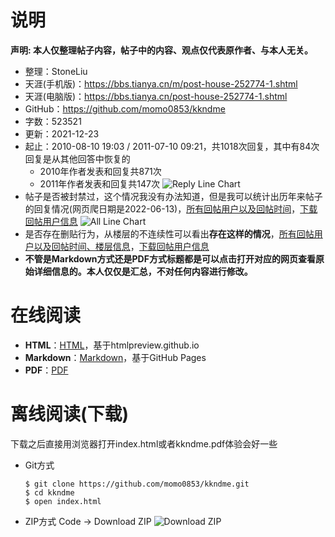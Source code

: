 # 说明

**声明: 本人仅整理帖子内容，帖子中的内容、观点仅代表原作者、与本人无关。**

- 整理：StoneLiu
- 天涯(手机版)：https://bbs.tianya.cn/m/post-house-252774-1.shtml
- 天涯(电脑版)：https://bbs.tianya.cn/post-house-252774-1.shtml
- GitHub：https://github.com/momo0853/kkndme
- 字数：523521
- 更新：2021-12-23
- 起止：2010-08-10 19:03 / 2011-07-10 09:21，共1018次回复，其中有84次回复是从其他回答中恢复的
  - 2010年作者发表和回复共871次
  - 2011年作者发表和回复共147次
  ![Reply Line Chart](pic/replylinechart.png)
- 帖子是否被封禁过，这个情况我没有办法知道，但是我可以统计出历年来帖子的回复情况(网页爬日期是2022-06-13)，[所有回帖用户以及回帖时间](users.md)，[下载回帖用户信息](https://github.com/momo0853/kkndme/raw/main/users.pdf)
  ![All Line Chart](pic/alllinechart.png)
- 是否存在删贴行为，从楼层的不连续性可以看出**存在这样的情况**，[所有回帖用户以及回帖时间、楼层信息](users.md)，[下载回帖用户信息](https://github.com/momo0853/kkndme/raw/main/users.pdf)
- **不管是Markdown方式还是PDF方式标题都是可以点击打开对应的网页查看原始详细信息的。本人仅仅是汇总，不对任何内容进行修改。**

# 在线阅读
- **HTML**：[HTML](https://htmlpreview.github.io/?https://github.com/momo0853/kkndme/blob/main/index.html)，基于htmlpreview.github.io
- **Markdown**：[Markdown](https://github.com/momo0853/kkndme/blob/main/kkndme.md)，基于GitHub Pages
- **PDF**：[PDF](https://github.com/momo0853/kkndme/blob/main/kkndme.pdf)

# 离线阅读(下载)
下载之后直接用浏览器打开index.html或者kkndme.pdf体验会好一些

- Git方式
    ```
    $ git clone https://github.com/momo0853/kkndme.git
    $ cd kkndme
    $ open index.html
    ```

- ZIP方式
Code -> Download ZIP
![Download ZIP](pic/zip.png)

